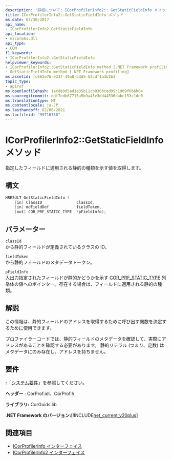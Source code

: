 ```yaml
---
description: '詳細について: ICorProfilerInfo2:: GetStaticFieldInfo メソッド'
title: ICorProfilerInfo2::GetStaticFieldInfo メソッド
ms.date: 03/30/2017
api_name:
- ICorProfilerInfo2.GetStaticFieldInfo
api_location:
- mscorwks.dll
api_type:
- COM
f1_keywords:
- ICorProfilerInfo2::GetStaticFieldInfo
helpviewer_keywords:
- ICorProfilerInfo2::GetStaticFieldInfo method [.NET Framework profiling]
- GetStaticFieldInfo method [.NET Framework profiling]
ms.assetid: fc663e76-e23f-49a8-bdd5-52cdf1a3b2b3
topic_type:
- apiref
ms.openlocfilehash: 1acde9d5ad1a35b11cb036bced99c1909f0b6b04
ms.sourcegitcommit: ddf7edb67715a5b9a45e3dd44536dabc153c1de0
ms.translationtype: MT
ms.contentlocale: ja-JP
ms.lasthandoff: 02/06/2021
ms.locfileid: "99716358"
---
```

# <a name="icorprofilerinfo2getstaticfieldinfo-method"></a>ICorProfilerInfo2::GetStaticFieldInfo メソッド

指定したフィールドに適用される静的の種類を示す値を取得します。  
  
## <a name="syntax"></a>構文  
  
```cpp  
HRESULT GetStaticFieldInfo (  
    [in] ClassID               classId,  
    [in] mdFieldDef            fieldToken,  
    [out] COR_PRF_STATIC_TYPE  *pFieldInfo);  
```  
  
## <a name="parameters"></a>パラメーター  

 `classId`  
 から静的フィールドが定義されているクラスの ID。  
  
 `fieldToken`  
 から静的フィールドのメタデータトークン。  
  
 `pFieldInfo`  
 入出力指定されたフィールドが静的かどうかを示す [COR_PRF_STATIC_TYPE](cor-prf-static-type-enumeration.md) 列挙体の値へのポインター。存在する場合は、フィールドに適用される静的の種類。  
  
## <a name="remarks"></a>解説  

 この情報は、静的フィールドのアドレスを取得するために呼び出す関数を決定するために使用できます。  
  
 プロファイラーコードでは、静的フィールドのメタデータを確認して、実際にアドレスがあることを確認する必要があります。 静的リテラル (つまり、定数) はメタデータにのみ存在し、アドレスを持ちません。  
  
## <a name="requirements"></a>要件  

 **:**「[システム要件](../../get-started/system-requirements.md)」を参照してください。  
  
 **ヘッダー** : CorProf.idl、CorProf.h  
  
 **ライブラリ:** CorGuids.lib  
  
 **.NET Framework のバージョン:**[!INCLUDE[net_current_v20plus](../../../../includes/net-current-v20plus-md.md)]  
  
## <a name="see-also"></a>関連項目

- [ICorProfilerInfo インターフェイス](icorprofilerinfo-interface.md)
- [ICorProfilerInfo2 インターフェイス](icorprofilerinfo2-interface.md)
